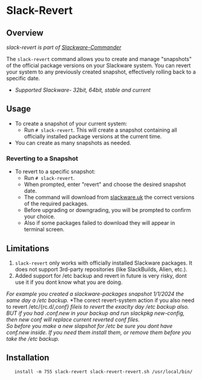 # Slack-Revert

## Overview
*slack-revert is part of [Slackware-Commander](https://github.com/rizitis/Slackware-Commander)*

The `slack-revert` command allows you to create and manage "snapshots" of the official package versions on your Slackware system. You can revert your system to any previously created snapshot, effectively rolling back to a specific date.
- *Supported Slackware- 32bit, 64bit, stable and current*

## Usage
- To create a snapshot of your current system:
  - Run `# slack-revert`. This will create a snapshot containing all officially installed package versions at the current time.
- You can create as many snapshots as needed.

### Reverting to a Snapshot
- To revert to a specific snapshot:
  - Run `# slack-revert`.
  - When prompted, enter "revert" and choose the desired snapshot date.
  - The command will download from [slackware.uk](https://slackware.uk/cumulative/) the correct versions of the required packages.
  - Before upgrading or downgrading, you will be prompted to confirm your choice.
  - Also if some packages failed to download  they will appear in terminal screen. 

## Limitations
1. `slack-revert` only works with officially installed Slackware packages. It does not support 3rd-party repositories (like SlackBuilds, Alien, etc.).
2. Added support for /etc backup and revert in future is very risky, dont use it if you dont know what you are doing. 

*For example you created a slackware-packages snapshot 1/1/2024 the same day a /etc backup.*
*The corect revert-system action if you also need to revert /etc/{rc.d/,*conf} fileis to revert the exaclty day /etc backup also. BUT if you had *.conf.new in your backup and run slackpkg new-config, then new conf will replace current reverted conf files.*  
So before you make a new slapshot for /etc be sure you dont have conf.new inside.
If you need them install them, or remove them before you take the /etc backup.*

## Installation

```
   install -m 755 slack-revert slack-revert-revert.sh /usr/local/bin/
  ```

